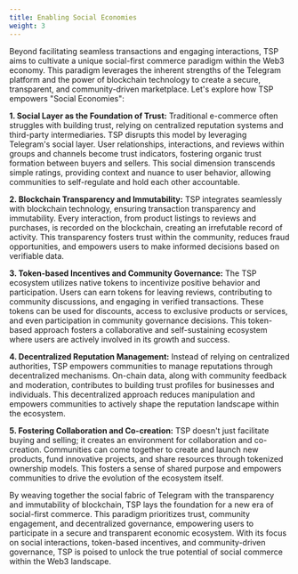 ```yaml
---
title: Enabling Social Economies
weight: 3
---
```


Beyond facilitating seamless transactions and engaging interactions, TSP aims to cultivate a unique social-first commerce paradigm within the Web3 economy. This paradigm leverages the inherent strengths of the Telegram platform and the power of blockchain technology to create a secure, transparent, and community-driven marketplace. Let's explore how TSP empowers "Social Economies":

**1. Social Layer as the Foundation of Trust:** Traditional e-commerce often struggles with building trust, relying on centralized reputation systems and third-party intermediaries. TSP disrupts this model by leveraging Telegram's social layer. User relationships, interactions, and reviews within groups and channels become trust indicators, fostering organic trust formation between buyers and sellers. This social dimension transcends simple ratings, providing context and nuance to user behavior, allowing communities to self-regulate and hold each other accountable.

**2. Blockchain Transparency and Immutability:** TSP integrates seamlessly with blockchain technology, ensuring transaction transparency and immutability. Every interaction, from product listings to reviews and purchases, is recorded on the blockchain, creating an irrefutable record of activity. This transparency fosters trust within the community, reduces fraud opportunities, and empowers users to make informed decisions based on verifiable data.

**3. Token-based Incentives and Community Governance:** The TSP ecosystem utilizes native tokens to incentivize positive behavior and participation. Users can earn tokens for leaving reviews, contributing to community discussions, and engaging in verified transactions. These tokens can be used for discounts, access to exclusive products or services, and even participation in community governance decisions. This token-based approach fosters a collaborative and self-sustaining ecosystem where users are actively involved in its growth and success.

**4. Decentralized Reputation Management:** Instead of relying on centralized authorities, TSP empowers communities to manage reputations through decentralized mechanisms. On-chain data, along with community feedback and moderation, contributes to building trust profiles for businesses and individuals. This decentralized approach reduces manipulation and empowers communities to actively shape the reputation landscape within the ecosystem.

**5. Fostering Collaboration and Co-creation:** TSP doesn't just facilitate buying and selling; it creates an environment for collaboration and co-creation. Communities can come together to create and launch new products, fund innovative projects, and share resources through tokenized ownership models. This fosters a sense of shared purpose and empowers communities to drive the evolution of the ecosystem itself.

By weaving together the social fabric of Telegram with the transparency and immutability of blockchain, TSP lays the foundation for a new era of social-first commerce. This paradigm prioritizes trust, community engagement, and decentralized governance, empowering users to participate in a secure and transparent economic ecosystem. With its focus on social interactions, token-based incentives, and community-driven governance, TSP is poised to unlock the true potential of social commerce within the Web3 landscape.

